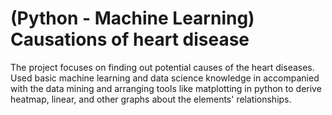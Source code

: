 # (Python - Machine Learning) Causations of heart disease
The project focuses on finding out potential causes of the heart diseases. Used basic machine learning and data science knowledge in accompanied with the data mining and arranging tools like matplotting in python to derive heatmap, linear, and other graphs about the elements' relationships.
